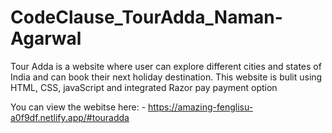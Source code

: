 # CodeClause_TourAdda_Naman-Agarwal
Tour Adda is a website where user can explore different cities and states of India and can book their next holiday destination. This website is bulit using HTML, CSS, javaScript and integrated Razor pay payment option

You can view the webitse here: -
https://amazing-fenglisu-a0f9df.netlify.app/#touradda
